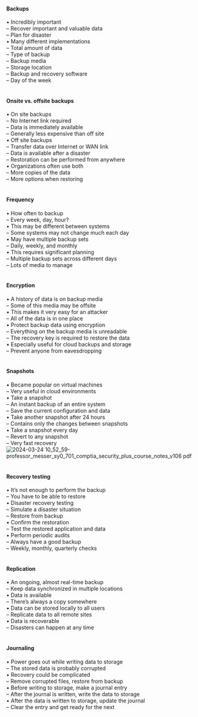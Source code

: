####  Backups  

• Incredibly important  
– Recover important and valuable data  
– Plan for disaster  
• Many different implementations  
– Total amount of data  
– Type of backup  
– Backup media  
– Storage location  
– Backup and recovery software  
– Day of the week  
<br>


####  Onsite vs. offsite backups  

• On site backups  
– No Internet link required  
– Data is immediately available  
– Generally less expensive than off site  
• Off site backups  
– Transfer data over Internet or WAN link  
– Data is available after a disaster  
– Restoration can be performed from anywhere  
• Organizations often use both  
– More copies of the data  
– More options when restoring  
<br>


####  Frequency  

• How often to backup  
– Every week, day, hour?  
• This may be different between systems  
– Some systems may not change much each day  
• May have multiple backup sets  
– Daily, weekly, and monthly  
• This requires significant planning  
– Multiple backup sets across different days  
– Lots of media to manage  
<br>


####  Encryption  

• A history of data is on backup media  
– Some of this media may be offsite  
• This makes it very easy for an attacker  
– All of the data is in one place  
• Protect backup data using encryption  
– Everything on the backup media is unreadable  
– The recovery key is required to restore the data  
• Especially useful for cloud backups and storage  
– Prevent anyone from eavesdropping  
<br>


####  Snapshots  

• Became popular on virtual machines  
– Very useful in cloud environments  
• Take a snapshot  
– An instant backup of an entire system  
– Save the current configuration and data  
• Take another snapshot after 24 hours  
– Contains only the changes between snapshots  
• Take a snapshot every day  
– Revert to any snapshot  
– Very fast recovery  
![2024-03-24 10_52_59-professor_messer_sy0_701_comptia_security_plus_course_notes_v106 pdf](https://github.com/0xVoLk/Security-701/assets/100092212/b85adaef-7e76-4628-9537-f11d4653dcb2)  
<br>


####  Recovery testing  

• It’s not enough to perform the backup  
– You have to be able to restore  
• Disaster recovery testing  
– Simulate a disaster situation  
– Restore from backup  
• Confirm the restoration  
– Test the restored application and data  
• Perform periodic audits  
– Always have a good backup  
– Weekly, monthly, quarterly checks  
<br>


####  Replication  

• An ongoing, almost real-time backup  
– Keep data synchronized in multiple locations  
• Data is available  
– There’s always a copy somewhere  
• Data can be stored locally to all users  
– Replicate data to all remote sites  
• Data is recoverable  
– Disasters can happen at any time  
<br>


####  Journaling  

• Power goes out while writing data to storage  
– The stored data is probably corrupted  
• Recovery could be complicated  
– Remove corrupted files, restore from backup  
• Before writing to storage, make a journal entry  
– After the journal is written, write the data to storage  
• After the data is written to storage, update the journal  
– Clear the entry and get ready for the next
